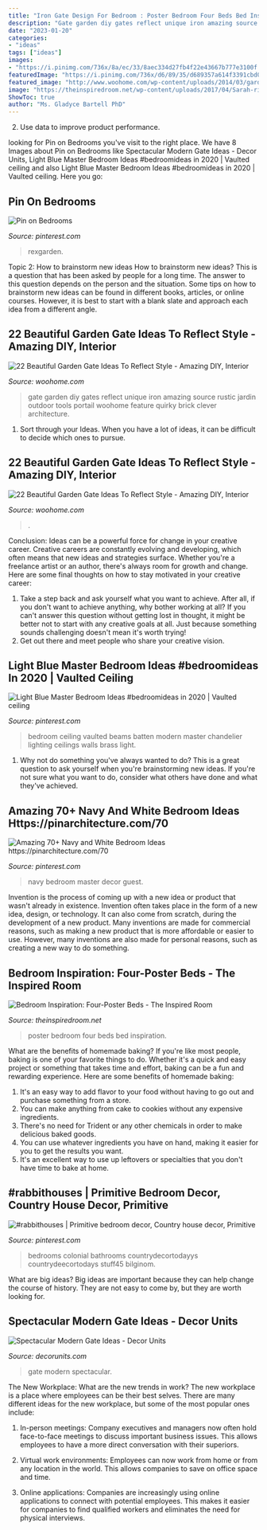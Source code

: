 ```yaml
---
title: "Iron Gate Design For Bedroom : Poster Bedroom Four Beds Bed Inspiration"
description: "Gate garden diy gates reflect unique iron amazing source rustic jardin outdoor tools portail woohome feature quirky brick clever architecture"
date: "2023-01-20"
categories:
- "ideas"
tags: ["ideas"]
images:
- "https://i.pinimg.com/736x/8a/ec/33/8aec334d27fb4f22e43667b777e3100f.jpg"
featuredImage: "https://i.pinimg.com/736x/d6/89/35/d689357a614f3391cbd01dfda570827b.jpg"
featured_image: "http://www.woohome.com/wp-content/uploads/2014/03/garden-gate-3.jpg"
image: "https://theinspiredroom.net/wp-content/uploads/2017/04/Sarah-richardson-design-four-poster-bed.jpeg"
ShowToc: true
author: "Ms. Gladyce Bartell PhD"
---
```



2. Use data to improve product performance.

	

		
looking for Pin on Bedrooms you've visit to the right place. We have 8 Images about Pin on Bedrooms like Spectacular Modern Gate Ideas - Decor Units, Light Blue Master Bedroom Ideas #bedroomideas in 2020 | Vaulted ceiling and also Light Blue Master Bedroom Ideas #bedroomideas in 2020 | Vaulted ceiling. Here you go:
		
    
## Pin On Bedrooms

<img loading=lazy src="https://i.pinimg.com/736x/d6/89/35/d689357a614f3391cbd01dfda570827b.jpg" onerror="this.onerror=null;this.src='https://tse2.mm.bing.net/th?id=OIP.FIg02rnnGh8tvikysxNvoQHaJ3&amp;pid=15.1';" alt="Pin on Bedrooms">

_Source: pinterest.com_

>rexgarden. 

	

Topic 2: How to brainstorm new ideas
How to brainstorm new ideas? This is a question that has been asked by people for a long time. The answer to this question depends on the person and the situation. Some tips on how to brainstorm new ideas can be found in different books, articles, or online courses. However, it is best to start with a blank slate and approach each idea from a different angle.

    
## 22 Beautiful Garden Gate Ideas To Reflect Style - Amazing DIY, Interior

<img loading=lazy src="http://www.woohome.com/wp-content/uploads/2014/03/garden-gate-3.jpg" onerror="this.onerror=null;this.src='https://tse2.mm.bing.net/th?id=OIP.NefSL-YnZ59MIBU_2jd_PAHaJ4&amp;pid=15.1';" alt="22 Beautiful Garden Gate Ideas To Reflect Style - Amazing DIY, Interior">

_Source: woohome.com_

>gate garden diy gates reflect unique iron amazing source rustic jardin outdoor tools portail woohome feature quirky brick clever architecture. 

	

1. Sort through your Ideas. When you have a lot of ideas, it can be difficult to decide which ones to pursue.

    
## 22 Beautiful Garden Gate Ideas To Reflect Style - Amazing DIY, Interior

<img loading=lazy src="https://www.woohome.com/wp-content/uploads/2014/03/garden-gate-9.jpg" onerror="this.onerror=null;this.src='https://tse3.mm.bing.net/th?id=OIP.LtODAM3Eff57y8vN9uZGuAHaMj&amp;pid=15.1';" alt="22 Beautiful Garden Gate Ideas To Reflect Style - Amazing DIY, Interior">

_Source: woohome.com_

>. 

	

Conclusion: Ideas can be a powerful force for change in your creative career.
Creative careers are constantly evolving and developing, which often means that new ideas and strategies surface. Whether you're a freelance artist or an author, there's always room for growth and change. Here are some final thoughts on how to stay motivated in your creative career:
1) Take a step back and ask yourself what you want to achieve. After all, if you don't want to achieve anything, why bother working at all? If you can't answer this question without getting lost in thought, it might be better not to start with any creative goals at all. Just because something sounds challenging doesn't mean it's worth trying!
2) Get out there and meet people who share your creative vision.

    
## Light Blue Master Bedroom Ideas #bedroomideas In 2020 | Vaulted Ceiling

<img loading=lazy src="https://i.pinimg.com/736x/a7/8a/88/a78a882ad6e093d345d2ea90da664832.jpg" onerror="this.onerror=null;this.src='https://tse2.mm.bing.net/th?id=OIP.Tf1mrZIZ-1GmYcA6x92bqAHaLq&amp;pid=15.1';" alt="Light Blue Master Bedroom Ideas #bedroomideas in 2020 | Vaulted ceiling">

_Source: pinterest.com_

>bedroom ceiling vaulted beams batten modern master chandelier lighting ceilings walls brass light. 

	

1. Why not do something you've always wanted to do? This is a great question to ask yourself when you're brainstorming new ideas. If you're not sure what you want to do, consider what others have done and what they've achieved.

    
## Amazing 70+ Navy And White Bedroom Ideas Https://pinarchitecture.com/70

<img loading=lazy src="https://i.pinimg.com/736x/b3/42/5d/b3425dffe82121dedcf087947f0f1544.jpg" onerror="this.onerror=null;this.src='https://tse4.mm.bing.net/th?id=OIP.wfk--g8GWTXUzU_okxTkKQHaJ3&amp;pid=15.1';" alt="Amazing 70+ Navy and White Bedroom Ideas https://pinarchitecture.com/70">

_Source: pinterest.com_

>navy bedroom master decor guest. 

	

Invention is the process of coming up with a new idea or product that wasn't already in existence. Invention often takes place in the form of a new idea, design, or technology. It can also come from scratch, during the development of a new product. Many inventions are made for commercial reasons, such as making a new product that is more affordable or easier to use. However, many inventions are also made for personal reasons, such as creating a new way to do something.

    
## Bedroom Inspiration: Four-Poster Beds - The Inspired Room

<img loading=lazy src="https://theinspiredroom.net/wp-content/uploads/2017/04/Sarah-richardson-design-four-poster-bed.jpeg" onerror="this.onerror=null;this.src='https://tse3.mm.bing.net/th?id=OIP.bW5tQwnu1ZJZE4gP-EsxHgHaJ4&amp;pid=15.1';" alt="Bedroom Inspiration: Four-Poster Beds - The Inspired Room">

_Source: theinspiredroom.net_

>poster bedroom four beds bed inspiration. 

	

What are the benefits of homemade baking?
If you're like most people, baking is one of your favorite things to do. Whether it's a quick and easy project or something that takes time and effort, baking can be a fun and rewarding experience. Here are some benefits of homemade baking: 
1) It's an easy way to add flavor to your food without having to go out and purchase something from a store. 
2) You can make anything from cake to cookies without any expensive ingredients. 
3) There's no need for Trident or any other chemicals in order to make delicious baked goods. 
4) You can use whatever ingredients you have on hand, making it easier for you to get the results you want. 
5) It's an excellent way to use up leftovers or specialties that you don't have time to bake at home.

    
## #rabbithouses | Primitive Bedroom Decor, Country House Decor, Primitive

<img loading=lazy src="https://i.pinimg.com/736x/8a/ec/33/8aec334d27fb4f22e43667b777e3100f.jpg" onerror="this.onerror=null;this.src='https://tse3.mm.bing.net/th?id=OIP.yXWJQ_tJjXcTkLfIx3ddrAHaJ3&amp;pid=15.1';" alt="#rabbithouses | Primitive bedroom decor, Country house decor, Primitive">

_Source: pinterest.com_

>bedrooms colonial bathrooms countrydecortodayys countrydeecortodays stuff45 bilginom. 

	

What are big ideas?
Big ideas are important because they can help change the course of history. They are not easy to come by, but they are worth looking for.

    
## Spectacular Modern Gate Ideas - Decor Units

<img loading=lazy src="https://3.bp.blogspot.com/-hQ5MWV-XQHA/WbMrKrWpJoI/AAAAAAAA5b8/UpBEPqyw8Fo5lPwHwSyCk69lR-HVaMBVwCLcBGAs/s1600/9.jpg" onerror="this.onerror=null;this.src='https://tse4.mm.bing.net/th?id=OIP.8oTlpWsbW5L5Nmhavs_orwHaHb&amp;pid=15.1';" alt="Spectacular Modern Gate Ideas - Decor Units">

_Source: decorunits.com_

>gate modern spectacular. 

	

The New Workplace: What are the new trends in work?
The new workplace is a place where employees can be their best selves. There are many different ideas for the new workplace, but some of the most popular ones include:
1. In-person meetings: Company executives and managers now often hold face-to-face meetings to discuss important business issues. This allows employees to have a more direct conversation with their superiors.

2. Virtual work environments: Employees can now work from home or from any location in the world. This allows companies to save on office space and time.

3. Online applications: Companies are increasingly using online applications to connect with potential employees. This makes it easier for companies to find qualified workers and eliminates the need for physical interviews.

